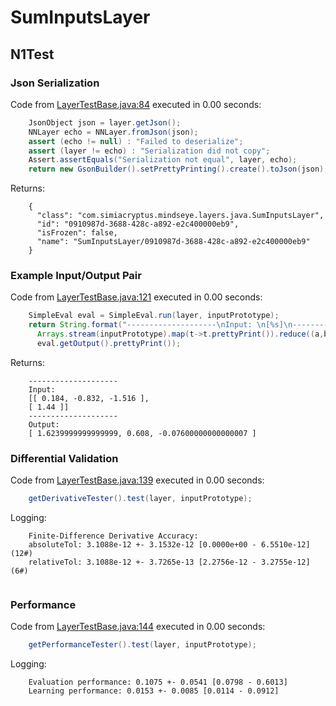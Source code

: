 # SumInputsLayer
## N1Test
### Json Serialization
Code from [LayerTestBase.java:84](../../../../../../../../../MindsEye/src/test/java/com/simiacryptus/mindseye/layers/LayerTestBase.java#L84) executed in 0.00 seconds: 
```java
    JsonObject json = layer.getJson();
    NNLayer echo = NNLayer.fromJson(json);
    assert (echo != null) : "Failed to deserialize";
    assert (layer != echo) : "Serialization did not copy";
    Assert.assertEquals("Serialization not equal", layer, echo);
    return new GsonBuilder().setPrettyPrinting().create().toJson(json);
```

Returns: 

```
    {
      "class": "com.simiacryptus.mindseye.layers.java.SumInputsLayer",
      "id": "0910987d-3688-428c-a892-e2c400000eb9",
      "isFrozen": false,
      "name": "SumInputsLayer/0910987d-3688-428c-a892-e2c400000eb9"
    }
```



### Example Input/Output Pair
Code from [LayerTestBase.java:121](../../../../../../../../../MindsEye/src/test/java/com/simiacryptus/mindseye/layers/LayerTestBase.java#L121) executed in 0.00 seconds: 
```java
    SimpleEval eval = SimpleEval.run(layer, inputPrototype);
    return String.format("--------------------\nInput: \n[%s]\n--------------------\nOutput: \n%s",
      Arrays.stream(inputPrototype).map(t->t.prettyPrint()).reduce((a,b)->a+",\n"+b).get(),
      eval.getOutput().prettyPrint());
```

Returns: 

```
    --------------------
    Input: 
    [[ 0.184, -0.832, -1.516 ],
    [ 1.44 ]]
    --------------------
    Output: 
    [ 1.6239999999999999, 0.608, -0.07600000000000007 ]
```



### Differential Validation
Code from [LayerTestBase.java:139](../../../../../../../../../MindsEye/src/test/java/com/simiacryptus/mindseye/layers/LayerTestBase.java#L139) executed in 0.00 seconds: 
```java
    getDerivativeTester().test(layer, inputPrototype);
```
Logging: 
```
    Finite-Difference Derivative Accuracy:
    absoluteTol: 3.1088e-12 +- 3.1532e-12 [0.0000e+00 - 6.5510e-12] (12#)
    relativeTol: 3.1088e-12 +- 3.7265e-13 [2.2756e-12 - 3.2755e-12] (6#)
    
```

### Performance
Code from [LayerTestBase.java:144](../../../../../../../../../MindsEye/src/test/java/com/simiacryptus/mindseye/layers/LayerTestBase.java#L144) executed in 0.00 seconds: 
```java
    getPerformanceTester().test(layer, inputPrototype);
```
Logging: 
```
    Evaluation performance: 0.1075 +- 0.0541 [0.0798 - 0.6013]
    Learning performance: 0.0153 +- 0.0085 [0.0114 - 0.0912]
    
```

